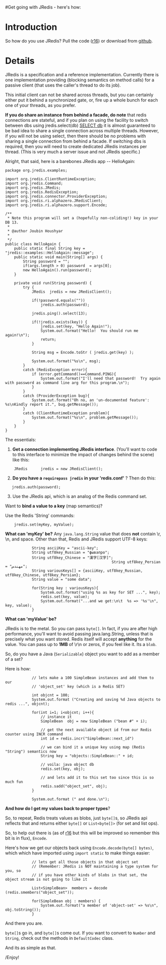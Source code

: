 #Get going with JRedis - here's how:

# Introduction #

So how do you use JRedis?  Pull the code ([r16](https://code.google.com/p/jredis/source/detail?r=16)) or download from [github](http://github.com/alphazero/jredis/downloads).

# Details #

JRedis is a specification and a reference implementation.  Currently there is one implementation providing (blocking semantics on method calls) for a passive client (that uses the caller's thread to do its job).

This initial client can not be shared across threads, but you can certainly either put it behind a synchronized gate, or, fire up a whole bunch for each one of your threads, as you prefer.

**If you do share an instance from behind a facade, do note** that redis connections are stateful, and if you plan on using the facility to switch between dbs using jredis.select(db) [SELECT db](redis.md) it is almost guaranteed to be bad idea to share a single connection across multiple threads.  However, if you will not be using select, then there should be no problems with sharing a single connection from behind a facade.  If switching dbs is required, then you will need to create dedicated JRedis instances per thread.  (This is very much a server issue and not JRedis specific.)

Alright, that said, here is a barebones JRedis app -- HelloAgain:

```
package org.jredis.examples;

import org.jredis.ClientRuntimeException;
import org.jredis.Command;
import org.jredis.JRedis;
import org.jredis.RedisException;
import org.jredis.connector.ProviderException;
import org.jredis.ri.alphazero.JRedisClient;
import org.jredis.ri.alphazero.support.Encode;

/**
 * Note this program will set a (hopefully non-coliding!) key in your DB 13.
 * 
 * @author Joubin Houshyar
 *
 */
public class HelloAgain {
	public static final String key = "jredis::examples::HelloAgain::message";
	public static void main(String[] args) {
		String password = "";
		if(args.length > 0) password  = args[0];
		new HelloAgain().run(password);
	}

	private void run(String password) {
		try {
			JRedis	jredis = new JRedisClient();

			if(!password.equals("")) 
				jredis.auth(password);
			
			jredis.ping().select(13);
			
			if(!jredis.exists(key)) {
				jredis.set(key, "Hello Again!");
				System.out.format("Hello!  You should run me again!\n");
				return;
			}
			
			String msg = Encode.toStr ( jredis.get(key) );
			
			System.out.format("%s\n", msg);
		}
		catch (RedisException error){
			if (error.getCommand()==Command.PING){
				System.out.format("I'll need that password!  Try again with password as command line arg for this program.\n");
			}
		}
		catch (ProviderException bug){
			System.out.format("Oh no, an 'un-documented feature':  %s\nKindly report it.", bug.getMessage());
		}
		catch (ClientRuntimeException problem){
			System.out.format("%s\n", problem.getMessage());
		}
	}
}

```

The essentials:

1) **Get a connection implementing JRedis interface**. (You'll want to code to this interface to minimize the impact of changes behind the scene) like this:
```
    JRedis      jredis = new JRedisClient();
```

2) **Do you have a `requirepass jredis` in your 'redis.conf'** ?  Then do this:
```
   jredis.auth(password);
```

3) Use the JRedis api, which is an analog of the Redis command set.

Want to **bind a value to a key** (map semantics)?

Use the Redis 'String' commands:
```
    jredis.set(myKey, myValue); 
```

**What can 'myKey' be?**
Any `java.lang.String` value that does **not** contain \r, \n, and space.  Other than that, Redis and JRedis support UTF-8 keys:

```
			String asciiKey = "ascii-key";
			String utf8key_Russian = "фывапро";
			String utf8key_Chinese = "漢字[汉字]";
												String utf8key_Persian = "مهندس";
			String variousKeys[] = {asciiKey, utf8key_Russian, utf8key_Chinese, utf8key_Persian};
			String value = "some data";
			
			for(String key : variousKeys){
				System.out.format("using %s as key for SET ...", key);
				redis.set(key, value);
				System.out.format("...and we get:\n\t  %s => '%s'\n", key, value);
			}

```



**What can 'myValue' be?**

JRedis is to the metal.  So you can pass `byte[]`.  In fact, if you are after high performance, you'll want to avoid passing java.lang.String, unless that is precisely what you want stored.  Redis itself will accept **anything** for the value.  You can pass up to **1MB** of \r\n or zeros, if you feel like it.  Its a `blob`.

So, do you have a Java (`Serializable`) object you want to add as a member of a set?

Here is how:

```
			// lets make a 100 SimpleBean instances and add them to our
			// 'object_set' key (which is a Redis SET)

			int objcnt = 100;
			System.out.format ("Creating and saving %d Java objects to redis ...", objcnt);

			for(int i=1; i<objcnt; i++){
				// instance it
				SimpleBean	obj = new SimpleBean ("bean #" + i);

				// get the next available object id from our Redis counter using INCR command
				int id = redis.incr("SimpleBean::next_id")

				// we can bind it a unique key using map (Redis "String") semantics now
				String key = "objects::SimpleBean::" + id;

				// voila: java object db
				redis.set(key, obj);
				
				// and lets add it to this set too since this is so much fun
				redis.sadd("object_set", obj);
			}

			System.out.format (" and done.\n");

```

**And how do I get my values back to proper types**?

So, to repeat, Redis treats values as blobs, just `byte[]`s, so JRedis api reflects that and returns either `byte[]` or `List<byte[]>` (for set and list ops).

So, to help out there is (as of [r16](https://code.google.com/p/jredis/source/detail?r=16) but this will be improved so remember this bit is in flux), `Encode`.

Here's how we get our objects back using `Encode.decode(byte[] bytes)`, which which have imported using `import static` to make things easier:

```
 			// lets get all those objects in that object set
 			// (Remember: JRedis is NOT maintaining a type system for you, so
  			// if you have other kinds of blobs in that set, the object stream is not going to like it

 			List<SimpleBean>  members = decode (redis.smembers("object_set"));

 			for(SimpleBean obj : members) {
 				System.out.format("a member of 'object-set' => %s\n", obj.toString());
 			}
```

And there you are.

`byte[]`s go in, and `byte[]`s come out.  If you want to convert to `Number` and `String`, check out the methods in `DefaultCodec` class.

And its as simple as that.

/Enjoy!